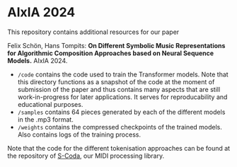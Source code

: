 # AIxIA 2024

This repository contains additional resources for our paper

Felix Schön, Hans Tompits: **On Different Symbolic Music Representations for Algorithmic Composition Approaches based on Neural Sequence Models.** AIxIA 2024.

- ``/code`` contains the code used to train the Transformer models. Note that this directory functions as a snapshot of the code at the moment of submission of the paper and thus contains many aspects that are still work-in-progress for later applications. It serves for reproducability and educational purposes.
- ``/samples`` contains 64 pieces generated by each of the different models in the .mp3 format.
- ``/weights`` contains the compressed checkpoints of the trained models. Also contains logs of the training process.

Note that the code for the different tokenisation approaches can be found at the repository of [S-Coda](https://github.com/FelixSchoen/S-Coda/tree/main/scoda/tokenisation), our MIDI processing library.